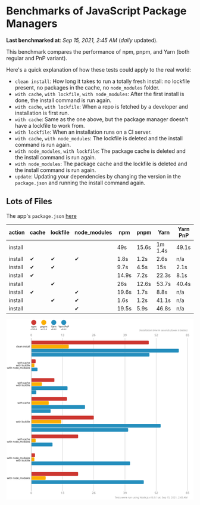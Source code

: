 # Benchmarks of JavaScript Package Managers

**Last benchmarked at**: _Sep 15, 2021, 2:45 AM_ (_daily_ updated).

This benchmark compares the performance of npm, pnpm, and Yarn (both regular and PnP variant).

Here's a quick explanation of how these tests could apply to the real world:

- `clean install`: How long it takes to run a totally fresh install: no lockfile present, no packages in the cache, no `node_modules` folder.
- `with cache`, `with lockfile`, `with node_modules`: After the first install is done, the install command is run again.
- `with cache`, `with lockfile`: When a repo is fetched by a developer and installation is first run.
- `with cache`: Same as the one above, but the package manager doesn't have a lockfile to work from.
- `with lockfile`: When an installation runs on a CI server.
- `with cache`, `with node_modules`: The lockfile is deleted and the install command is run again.
- `with node_modules`, `with lockfile`: The package cache is deleted and the install command is run again.
- `with node_modules`: The package cache and the lockfile is deleted and the install command is run again.
- `update`: Updating your dependencies by changing the version in the `package.json` and running the install command again.

## Lots of Files

The app's `package.json` [here](https://github.com/pnpm/pnpm.github.io/blob/main/benchmarks/fixtures/alotta-files/package.json)

| action  | cache | lockfile | node_modules| npm | pnpm | Yarn | Yarn PnP |
| ---     | ---   | ---      | ---         | --- | ---  | ---  | ---      |
| install |       |          |             | 49s | 15.6s | 1m 1.4s | 49.1s |
| install | ✔     | ✔        | ✔           | 1.8s | 1.2s | 2.6s | n/a |
| install | ✔     | ✔        |             | 9.7s | 4.5s | 15s | 2.1s |
| install | ✔     |          |             | 14.9s | 7.2s | 22.3s | 8.1s |
| install |       | ✔        |             | 26s | 12.6s | 53.7s | 40.4s |
| install | ✔     |          | ✔           | 19.6s | 1.7s | 8.8s | n/a |
| install |       | ✔        | ✔           | 1.6s | 1.2s | 41.1s | n/a |
| install |       |          | ✔           | 19.5s | 5.9s | 46.8s | n/a |

![Graph of the alotta-files results](../../static/img/benchmarks/alotta-files.svg)